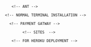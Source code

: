                  <!-- ANT -->
<!-- https://ant.design/components/select#header -->
<!-- https://ant.design/components/badge#components-badge-demo-ribbon -->



              <!-- NORMAL TERMINAL INSTALLATION -->
<!-- install moment===This is used for time formatting -->

                <!-- PAYMENT GATWAY -->
<!-- https://sandbox.braintreegateway.com/merchants/39y8hgzkrg8wft3b/home -->

<!-- installation -->
<!-- npm i braintree-web-drop-in-react -->

                      <!-- SITES  -->
<!-- https://sendgrid.com/ -->




<!-- backend -->
<!-- npm i braintree -->

                 <!-- FOR HEROKU DEPLOYMENT -->
<!-- https://kaloraat.com/articles/deploy-node-js-app-to-heroku-tutorial -->